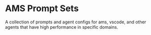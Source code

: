 # AMS Prompt Sets

A collection of prompts and agent configs for ams, vscode, and other agents that have high performance in specific domains.
